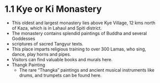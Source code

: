 # 1.1 Kye or Ki Monastery
* This oldest and largest monastery lies above Kye Village, 12 kms north of Kaza, which is in Lahaul and Spiti district.
* The monastery contains splendid paintings of Buddha and several Goddesses
* scriptures of sacred Tangyur texts.
* This place imparts religious training to over 300 Lamas, who sing, dance, play horns and pipes.
* Visitors can find valuable books and murals here.
* Thangk Painting
    * The rare “Thangka” paintings and ancient musical instruments like drums, and trumpets can be found here.